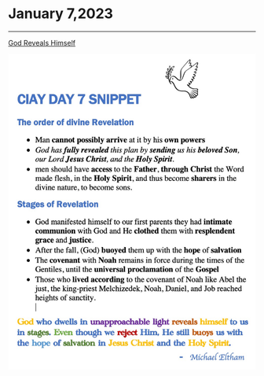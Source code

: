 # January 7,2023
---

[God Reveals Himself](https://youtu.be/KAs6uQTUFNI)

![Day 7 Snippet](https://github.com/fernal73/CIAY/blob/main/January/jpgs/Day7Snippet.jpg?raw=true)
